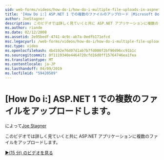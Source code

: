 ```yaml
---
uid: web-forms/videos/how-do-i/how-do-i-multiple-file-uploads-in-aspnet-1
title: '[How Do i:] ASP.NET 1 での複数のファイルのアップロード |Microsoft Docs'
author: JoeStagner
description: このビデオでは詳しく見ていくと共に ASP.NET アプリケーションに複数のファイルをアップロードします。
ms.author: riande
ms.date: 02/12/2008
ms.assetid: 2e95bedf-4741-4c9c-ab7a-0edfb171efcd
msc.legacyurl: /web-forms/videos/how-do-i/how-do-i-multiple-file-uploads-in-aspnet-1
msc.type: video
ms.openlocfilehash: 4bd192e76d07d1ab7b7fd000f2bf90d96cc91b1c
ms.sourcegitcommit: 0f1119340e4464720cfd16d0ff15764746ea1fea
ms.translationtype: MT
ms.contentlocale: ja-JP
ms.lasthandoff: 04/09/2019
ms.locfileid: "59420589"
---
```

# <a name="how-do-i--multiple-file-uploads-in-aspnet1"></a>[How Do i:] ASP.NET 1 での複数のファイルをアップロードします。

によって[Joe Stagner](https://github.com/JoeStagner)

このビデオでは詳しく見ていくと共に ASP.NET アプリケーションに複数のファイルをアップロードします。

[&#9654;(15 分) のビデオを見る](https://channel9.msdn.com/Blogs/ASP-NET-Site-Videos/how-do-i-multiple-file-uploads-in-aspnet-1)
